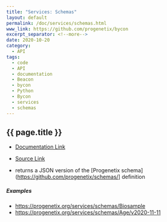 ```yaml
---
title: "Services: Schemas"
layout: default
permalink: /doc/services/schemas.html
www_link: https://github.com/progenetix/bycon
excerpt_separator: <!--more-->
date: 2020-10-20
category:
  - API
tags:
  - code
  - API
  - documentation
  - Beacon
  - bycon
  - Python
  - Bycon
  - services
  - schemas
---
```


## {{ page.title }}

* [Documentation Link](https://github.com/progenetix/bycon/blob/master/services/doc/schemas.md)
* [Source Link](https://github.com/progenetix/bycon/blob/master/services/schemas.py)

* returns a JSON version of the [Progenetix schema](https://github.com/progenetix/schemas/] definition

<!--podmd-->

##### Examples

* <https://progenetix.org/services/schemas/Biosample>
* <https://progenetix.org/services/schemas/Age/v2020-11-11>


<!--/podmd-->

